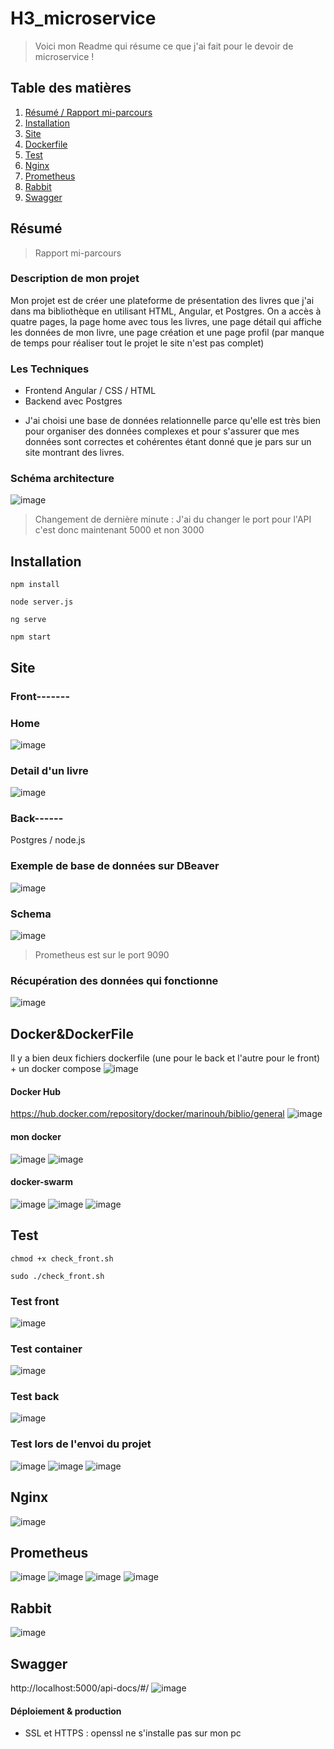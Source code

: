# H3_microservice

> Voici mon Readme qui résume ce que j'ai fait pour le devoir de microservice !

## Table des matières
1. [Résumé / Rapport mi-parcours](#résumé)
2. [Installation](#installation)
3. [Site](#site)
4. [Dockerfile](#Docker&Dockerfile)
5. [Test](#Test)
6. [Nginx](#Nginx)
7. [Prometheus](#prometheus)
8. [Rabbit](#Rabbit)
9. [Swagger](#Swagger)

## Résumé
> Rapport mi-parcours
### Description de mon projet
Mon projet est de créer une plateforme de présentation des livres que j'ai dans ma bibliothèque en utilisant HTML, Angular, et Postgres. On a accès à quatre pages, la page home avec tous les livres, une page détail qui affiche les données de mon livre, une page création et une page profil (par manque de temps pour réaliser tout le projet le site n'est pas complet)

### Les Techniques
* Frontend Angular / CSS / HTML 
* Backend avec Postgres
 + J'ai choisi une base de données relationnelle parce qu'elle est très bien pour organiser des données complexes et pour s'assurer que mes données sont correctes et cohérentes étant donné que je pars sur un site montrant des livres.

### Schéma architecture
![image](https://github.com/Leadersheepy/H3_microservice/assets/43178189/25a4d0aa-b910-4d21-9956-fcd59b7249d0)

> Changement de dernière minute : J'ai du changer le port pour l'API c'est donc maintenant 5000 et non 3000

## Installation
```npm install```

```node server.js```

```ng serve```

```npm start```

## Site

### Front------- 
### Home
![image](https://github.com/Leadersheepy/H3_microservice/assets/43178189/dd672f6f-c9ee-433a-b75e-e648f85acf0d)
### Detail d'un livre
![image](https://github.com/Leadersheepy/H3_microservice/assets/43178189/afa8dc1b-b1c4-41a6-8151-80a1f7a33172)

### Back------
Postgres / node.js
### Exemple de base de données sur DBeaver
![image](https://github.com/Leadersheepy/H3_microservice/assets/43178189/eba806d9-94b6-4fb5-983d-52b893a351bb)

### Schema 
![image](https://github.com/Leadersheepy/H3_microservice/assets/43178189/157db7dd-766e-4722-a8a3-d71e869de563)

> Prometheus est sur le port 9090

### Récupération des données qui fonctionne
![image](https://github.com/Leadersheepy/H3_microservice/assets/43178189/3b64ba9c-407a-4d2a-8dd9-4e8e7801e7f3)


## Docker&DockerFile
Il y a bien deux fichiers dockerfile (une pour le back et l'autre pour le front) + un docker compose
![image](https://github.com/Leadersheepy/H3_microservice/assets/43178189/02c316db-c296-4227-b0d5-55b8dd91efd3)
 
#### Docker Hub
https://hub.docker.com/repository/docker/marinouh/biblio/general
![image](https://github.com/Leadersheepy/H3_microservice/assets/43178189/d8044522-bc8a-4839-a6ed-3f3222c21a78)

#### mon docker
![image](https://github.com/Leadersheepy/H3_microservice/assets/43178189/72d2c0c6-8121-4206-856a-b7d01f64c95d)
![image](https://github.com/Leadersheepy/H3_microservice/assets/43178189/a972c1ba-ea38-45f2-8019-b1fc4e9ea2b2)

#### docker-swarm 
![image](https://github.com/Leadersheepy/H3_microservice/assets/43178189/b38dcfbb-050e-40dd-9295-7648a32c397a)
![image](https://github.com/Leadersheepy/H3_microservice/assets/43178189/60c89f8e-9c38-454a-8e96-5c6922679470)
![image](https://github.com/Leadersheepy/H3_microservice/assets/43178189/1e0ea508-97b0-4a07-9230-08bcca315d69)


## Test
```chmod +x check_front.sh```

```sudo ./check_front.sh```

### Test front
![image](https://github.com/Leadersheepy/H3_microservice/assets/43178189/e15326ce-2d4e-459f-a393-80a88648e951)

### Test container
![image](https://github.com/Leadersheepy/Docker_devoirMK/assets/43178189/a63aa49c-3f3d-4d9d-a3c1-cdd60cebdc35)

### Test back
![image](https://github.com/Leadersheepy/H3_microservice/assets/43178189/ec5e777b-44cb-4b96-b3c9-6de586e58e42)

### Test lors de l'envoi du projet
![image](https://github.com/Leadersheepy/H3_microservice/assets/43178189/7ad4295e-7d52-468a-b8b5-c9c9c29edf94)
![image](https://github.com/Leadersheepy/H3_microservice/assets/43178189/f71d0177-01e0-4529-a70a-6b734e085c4a)
![image](https://github.com/Leadersheepy/H3_microservice/assets/43178189/02b76d2b-cd2f-4a8e-906a-4e4ac6d64f9f)


## Nginx
![image](https://github.com/Leadersheepy/H3_microservice/assets/43178189/dee52193-0672-4657-b7cb-86fb36f953ee)

## Prometheus
![image](https://github.com/Leadersheepy/H3_microservice/assets/43178189/73a592d2-b189-404a-a9c3-9bebee783e62)
![image](https://github.com/Leadersheepy/Docker_devoirMK/assets/43178189/8b2f17f6-8a89-4e9c-8a75-2db03d0acbad)
![image](https://github.com/Leadersheepy/H3_microservice/assets/43178189/545e6620-dd3c-4d1f-8a57-e3aea95ef2ac)
![image](https://github.com/Leadersheepy/H3_microservice/assets/43178189/6cfe15a7-28ec-420f-9c46-514a84af9ca3)

## Rabbit
![image](https://github.com/Leadersheepy/H3_microservice/assets/43178189/69dfc11f-e202-469d-b53e-c346869e1459)

## Swagger
http://localhost:5000/api-docs/#/
![image](https://github.com/Leadersheepy/H3_microservice/assets/43178189/a60f6719-ee7a-4424-b552-463a609de91c)

#### Déploiement & production 
- SSL et HTTPS : openssl ne s'installe pas sur mon pc
